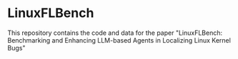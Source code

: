 # LinuxFLBench
This repository contains the code and data for the paper "LinuxFLBench: Benchmarking and Enhancing LLM-based Agents in Localizing Linux Kernel Bugs"
